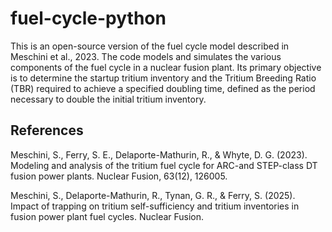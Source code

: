 # fuel-cycle-python
This is an open-source version of the fuel cycle model described in Meschini et al., 2023. 
The code models and simulates the various components of the fuel cycle in a nuclear fusion plant. Its primary objective is to determine the startup tritium inventory and the Tritium Breeding Ratio (TBR) required to achieve a specified doubling time, defined as the period necessary to double the initial tritium inventory.

## References
Meschini, S., Ferry, S. E., Delaporte-Mathurin, R., & Whyte, D. G. (2023). Modeling and analysis of the tritium fuel cycle for ARC-and STEP-class DT fusion power plants. Nuclear Fusion, 63(12), 126005.

Meschini, S., Delaporte-Mathurin, R., Tynan, G. R., & Ferry, S. (2025). Impact of trapping on tritium self-sufficiency and tritium inventories in fusion power plant fuel cycles. Nuclear Fusion.

